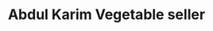 ---
title: "Abdul Karim Vegetable seller"
url: /karachi/abdul-karim-vegetable-seller/
shop: supermarket
---